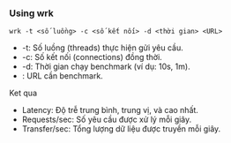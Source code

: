 ### Using wrk
    wrk -t <số luồng> -c <số kết nối> -d <thời gian> <URL>

- -t: Số luồng (threads) thực hiện gửi yêu cầu.
- -c: Số kết nối (connections) đồng thời.
- -d: Thời gian chạy benchmark (ví dụ: 10s, 1m).
- <URL>: URL cần benchmark.

Ket qua
- Latency: Độ trễ trung bình, trung vị, và cao nhất.
- Requests/sec: Số yêu cầu được xử lý mỗi giây.
- Transfer/sec: Tổng lượng dữ liệu được truyền mỗi giây.
